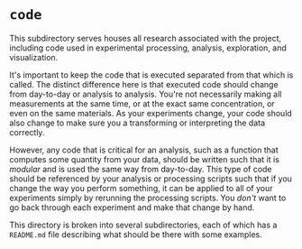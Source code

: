 # `code`

This subdirectory serves houses all research associated with the project, including code used in experimental processing, analysis, exploration, and 
visualization.

It's important to keep the code that is executed separated from that which is called. The distinct difference here is that executed code should change from day-to-day or analysis to analysis. You're not necessarily making all measurements at the same time, or at the exact same concentration, or even on the same materials. As your experiments change, your code should also change to make sure you a transforming or interpreting the data correctly. 

However, any code that is critical for an analysis, such as a function that computes some quantity from your data, should be written such that it is *modular* and is used the same way from day-to-day. This type of code should be referenced by your analysis or processing scripts such that if you change the way you perform something, it can be applied to all of your experiments simply by rerunning the processing scripts. You *don't* want to go back through each experiment and make that change by hand.

This directory is broken into several subdirectories, each of which has a `README.md` file describing what should be there with some examples. 